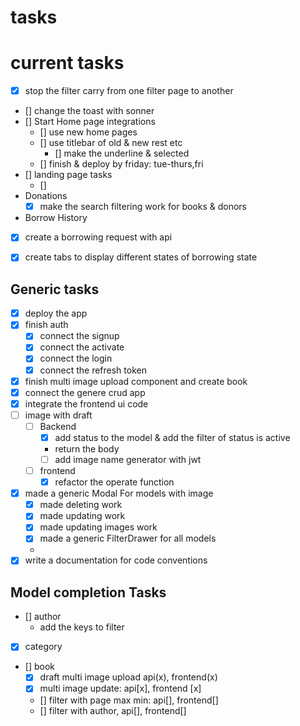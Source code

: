 
# tasks

# current tasks

- [x] stop the filter carry from one filter page to another
- [] change the toast with sonner
- [] Start Home page integrations
  - [] use new home pages
  - [] use titlebar of old & new rest etc
    - [] make the underline & selected 
  - [] finish & deploy by friday: tue-thurs,fri
- [] landing page tasks
  - [] 
- Donations
  - [x] make the search filtering work for books & donors
- Borrow History
- [x] create a borrowing request with api
- [x] create tabs to display different states of borrowing state



## Generic tasks

- [x] deploy the app
- [x] finish auth
  - [x] connect the signup
  - [x] connect the activate
  - [x] connect the login
  - [x] connect the refresh token
- [x] finish multi image upload component and create book
- [x] connect the genere crud app
- [x] integrate the frontend ui code
- [ ] image with draft
  - [ ] Backend
    - [x] add status to the model & add the filter of status is active
    - return the body
    - [ ] add image name generator with jwt
  - [ ] frontend
    - [x] refactor the operate function
- [x] made a generic Modal For models with image
  - [x] made deleting work
  - [x] made updating work
  - [x] made updating images work
  - [x] made a generic FilterDrawer for all models
  -
- [x] write a documentation for code conventions

## Model completion Tasks

- [] author
  - add the keys to filter
- [x] category
- [] book
  - [x] draft multi image upload api(x), frontend(x)
  - [x] multi image update:   api[x], frontend [x]
  - [] filter with page max min: api[], frontend[]
  - [] filter with author, api[], frontend[]
